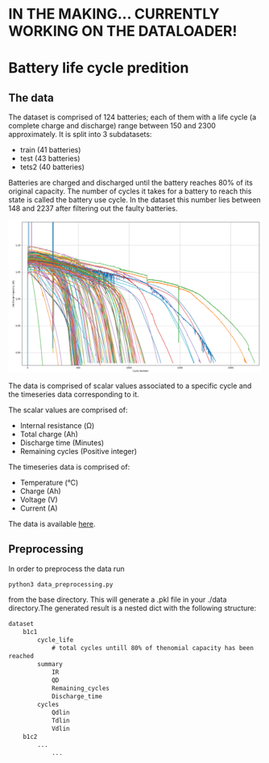# IN THE MAKING... CURRENTLY WORKING ON THE DATALOADER!

# Battery life cycle predition

## The data

The dataset is comprised of 124 batteries; each of them with a life cycle (a complete charge and discharge) range between 150 and 2300 approximately. It is split into 3 subdatasets:
 * train (41 batteries)
 * test (43 batteries)
 * tets2 (40 batteries)

Batteries are charged and discharged until the battery reaches 80% of its original capacity. The number of cycles it takes for a battery to reach this state is called the battery use cycle. In the dataset this number lies between 148 and 2237 after filtering out the faulty batteries.

![](cycle_number_VS_discharge_capacity.png)

The data is comprised of scalar values associated to a specific cycle and the timeseries data corresponding to it.

The scalar values are comprised of:

 * Internal resistance (Ω)
 * Total charge (Ah)
 * Discharge time (Minutes)
 * Remaining cycles (Positive integer)
 
The timeseries data is comprised of: 

 * Temperature (°C)
 * Charge (Ah)
 * Voltage (V)
 * Current (A)
 
The data is available [here](https://data.matr.io/1/).

## Preprocessing

In order to preprocess the data run

```
python3 data_preprocessing.py
```

from the base directory. This will generate a .pkl file in your ./data directory.The generated result is a nested dict with the following structure:

```
dataset
    b1c1
        cycle_life
            # total cycles untill 80% of thenomial capacity has been reached
        summary
            IR
            QD
            Remaining_cycles
            Discharge_time
        cycles
            Qdlin
            Tdlin
            Vdlin
    b1c2
        ...
            ...
```        


